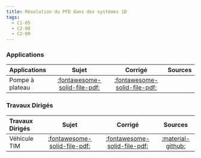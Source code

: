 ```yaml
---
title: Résolution du PFD dans des systèmes 1D 
tags:
  - C1-05
  - C2-08
  - C2-09
---
```



### Applications 
 
| Applications | Sujet | Corrigé | Sources  | 
| :-------------- | :---: | :-----: | :------: | 
| Pompe à plateau | [:fontawesome-solid-file-pdf:](https://github.com/xpessoles/ALL_PDF/blob/main/PDF/Cy_01_Ch_03_Application_01_Pompe_Sujet.pdf) | [:fontawesome-solid-file-pdf:](https://github.com/xpessoles/ALL_PDF/blob/main/PDF/Cy_01_Ch_03_Application_01_Pompe_Corrige.pdf) | | Réducteur | [:fontawesome-solid-file-pdf:](https://github.com/xpessoles/ALL_PDF/blob/main/PDF/Cy_01_Ch_03_Application_02_Reducteur_Sujet.pdf) | [:fontawesome-regular-file-pdf:](https://github.com/xpessoles/ALL_PDF/blob/main/PDF/Cy_01_Ch_03_Application_02_Reducteur_Corrige.pdf) | | Axe numérique | [:fontawesome-solid-file-pdf:](https://github.com/xpessoles/ALL_PDF/blob/main/PDF/Cy_01_Ch_03_Application_03_AxeNumerique_Sujet.pdf) | [:fontawesome-regular-file-pdf:](https://github.com/xpessoles/ALL_PDF/blob/main/PDF/Cy_01_Ch_03_Application_03_AxeNumerique_Corrige.pdf) | [:material-github:](https://github.com/xpessoles/PSI_Cy_01_ModelisationSystemes/tree/main/Ch_03_DynamiqueEnergetique1D/Cy_01_Ch_03_Application_03_AxeNumerique) | 

### Travaux Dirigés 
 
| Travaux Dirigés | Sujet | Corrigé | Sources  | 
| :-------------- | :---: | :-----: | :------: | 
| Véhicule TIM | [:fontawesome-solid-file-pdf:](https://github.com/xpessoles/ALL_PDF/blob/main/PDF/Cy_01_Ch_03_TD_01_TIM_Sujet.pdf) | [:fontawesome-solid-file-pdf:](https://github.com/xpessoles/ALL_PDF/blob/main/PDF/Cy_01_Ch_03_TD_01_TIM_Corrige.pdf) | [:material-github:](https://github.com/xpessoles/PSI_Cy_01_ModelisationSystemes/tree/main/Ch_03_DynamiqueEnergetique1D/Cy_01_Ch_03_TD_01_TIM) | 



